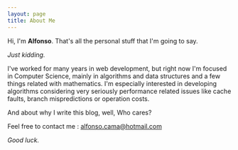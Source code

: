 ```yaml
---
layout: page
title: About Me
---
```

Hi, I'm **Alfonso**. That's all the personal stuff that I'm going to say.

*Just kidding.*

I've worked for many years in web development, but right now I'm focused in Computer Science, mainly in algorithms and data structures and a few things related with mathematics. I'm especially interested in developing algorithms considering very seriously performance related issues like cache faults, branch mispredictions or operation costs.

And about why I write this blog, well, Who cares?

Feel free to contact me : alfonso.cama@hotmail.com

*Good luck.*

